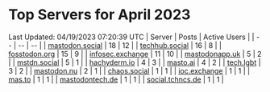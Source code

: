 # Top Servers for April 2023
Last Updated: 04/19/2023 07:20:39 UTC
| Server | Posts | Active Users |
| -- | -- | -- |
| [mastodon.social](https://mastodon.social/tags/PowerShell) | 18 | 12 |
| [techhub.social](https://techhub.social/tags/PowerShell) | 16 | 8 |
| [fosstodon.org](https://fosstodon.org/tags/PowerShell) | 15 | 9 |
| [infosec.exchange](https://infosec.exchange/tags/PowerShell) | 11 | 10 |
| [mastodonapp.uk](https://mastodonapp.uk/tags/PowerShell) | 5 | 2 |
| [mstdn.social](https://mstdn.social/tags/PowerShell) | 5 | 1 |
| [hachyderm.io](https://hachyderm.io/tags/PowerShell) | 4 | 3 |
| [masto.ai](https://masto.ai/tags/PowerShell) | 4 | 2 |
| [tech.lgbt](https://tech.lgbt/tags/PowerShell) | 3 | 2 |
| [mastodon.nu](https://mastodon.nu/tags/PowerShell) | 2 | 1 |
| [chaos.social](https://chaos.social/tags/PowerShell) | 1 | 1 |
| [ioc.exchange](https://ioc.exchange/tags/PowerShell) | 1 | 1 |
| [mas.to](https://mas.to/tags/PowerShell) | 1 | 1 |
| [mastodontech.de](https://mastodontech.de/tags/PowerShell) | 1 | 1 |
| [social.tchncs.de](https://social.tchncs.de/tags/PowerShell) | 1 | 1 |
